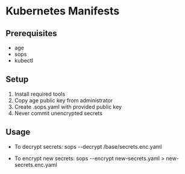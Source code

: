 # Kubernetes Manifests

## Prerequisites

- age
- sops
- kubectl

## Setup

1. Install required tools
2. Copy age public key from administrator
3. Create .sops.yaml with provided public key
4. Never commit unencrypted secrets

## Usage

- To decrypt secrets:
  sops --decrypt /base/secrets.enc.yaml

- To encrypt new secrets:
  sops --encrypt new-secrets.yaml > new-secrets.enc.yaml
